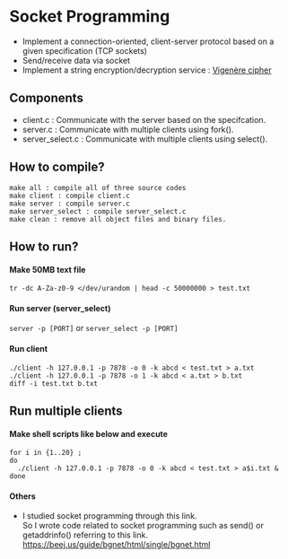 # Socket Programming  
- Implement a connection-oriented, client-server protocol based on a given specification (TCP sockets)  
- Send/receive data via socket  
- Implement a string encryption/decryption service : [Vigenère cipher](https://en.wikipedia.org/wiki/Vigen%C3%A8re_cipher)  
## Components
- client.c : Communicate with the server based on the specifcation.  
- server.c : Communicate with multiple clients using fork().  
- server_select.c : Communicate with multiple clients using select().  

## How to compile?
  `make all : compile all of three source codes`  
  `make client : compile client.c`  
  `make server : compile server.c`  
  `make server_select : compile server_select.c`  
  `make clean : remove all object files and binary files.`

## How to run?
#### Make 50MB text file
  `tr -dc A-Za-z0-9 </dev/urandom | head -c 50000000 > test.txt`
#### Run server (server_select)
  `server -p [PORT]` or `server_select -p [PORT]`
#### Run client
  `./client -h 127.0.0.1 -p 7878 -o 0 -k abcd < test.txt > a.txt`  
  `./client -h 127.0.0.1 -p 7878 -o 1 -k abcd < a.txt > b.txt`  
  `diff -i test.txt b.txt`
## Run multiple clients
#### Make shell scripts like below and execute 
  ```  
  for i in {1..20} ;  
do  
    ./client -h 127.0.0.1 -p 7878 -o 0 -k abcd < test.txt > a$i.txt &  
done  
```  
#### Others
- I studied socket programming through this link.  
So I wrote code related to socket programming such as send() or getaddrinfo() referring to this link.  
https://beej.us/guide/bgnet/html/single/bgnet.html  
